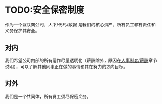 # TODO:安全保密制度

作为一个互联网公司，人才/代码/数据 是我们的核心资产，所有员工都有责任和义务保护其安全。

## 对内

我们希望公司内部的所有运作尽量透明化（薪酬除外，原因在[人事制度/薪酬](https://github.com/FIRHQ/RaR/tree/4b38e612a4069071f95e0df7798b6ae458170995/SEC/HR/薪酬.md)章节说明），可以了解其他同事正在做的事情和其在努力的方向目标。

## 对外

我们是一个共同体，所有员工须尽保密义务。

